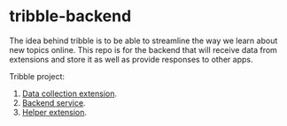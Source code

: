 # tribble-backend

The idea behind tribble is to be able to streamline the way we learn about new topics online. This repo is for the backend that will receive data from extensions and store it as well as provide responses to other apps.


Tribble project:

1. [Data collection extension](https://github.com/hnhaefliger/tribble-data-extension).
2. [Backend service](https://github.com/hnhaefliger/tribble).
3. [Helper extension](https://github.com/hnhaefliger/tribble-helper-extension).